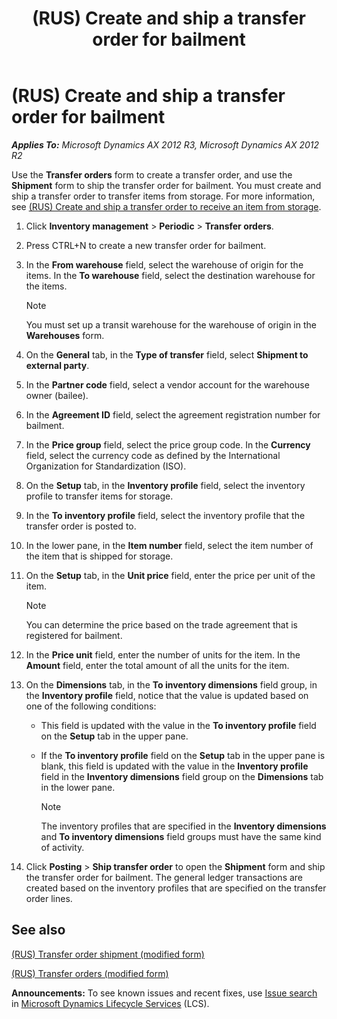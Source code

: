 ﻿---
title: (RUS) Create and ship a transfer order for bailment
TOCTitle: (RUS) Create and ship a transfer order for bailment
ms:assetid: dd3cb70c-29f3-493d-bee7-a813aba9d129
ms:mtpsurl: https://technet.microsoft.com/en-us/library/JJ923598(v=AX.60)
ms:contentKeyID: 52075440
ms.date: 04/18/2014
mtps_version: v=AX.60
---

# (RUS) Create and ship a transfer order for bailment 


_**Applies To:** Microsoft Dynamics AX 2012 R3, Microsoft Dynamics AX 2012 R2_

Use the **Transfer orders** form to create a transfer order, and use the **Shipment** form to ship the transfer order for bailment. You must create and ship a transfer order to transfer items from storage. For more information, see [(RUS) Create and ship a transfer order to receive an item from storage](rus-create-and-ship-a-transfer-order-to-receive-an-item-from-storage.md).

1.  Click **Inventory management** \> **Periodic** \> **Transfer orders**.

2.  Press CTRL+N to create a new transfer order for bailment.

3.  In the **From warehouse** field, select the warehouse of origin for the items. In the **To warehouse** field, select the destination warehouse for the items.
    

    > [!NOTE]
    > <P>You must set up a transit warehouse for the warehouse of origin in the <STRONG>Warehouses</STRONG> form.</P>



4.  On the **General** tab, in the **Type of transfer** field, select **Shipment to external party**.

5.  In the **Partner code** field, select a vendor account for the warehouse owner (bailee).

6.  In the **Agreement ID** field, select the agreement registration number for bailment.

7.  In the **Price group** field, select the price group code. In the **Currency** field, select the currency code as defined by the International Organization for Standardization (ISO).

8.  On the **Setup** tab, in the **Inventory profile** field, select the inventory profile to transfer items for storage.

9.  In the **To inventory profile** field, select the inventory profile that the transfer order is posted to.

10. In the lower pane, in the **Item number** field, select the item number of the item that is shipped for storage.

11. On the **Setup** tab, in the **Unit price** field, enter the price per unit of the item.
    

    > [!NOTE]
    > <P>You can determine the price based on the trade agreement that is registered for bailment.</P>



12. In the **Price unit** field, enter the number of units for the item. In the **Amount** field, enter the total amount of all the units for the item.

13. On the **Dimensions** tab, in the **To inventory dimensions** field group, in the **Inventory profile** field, notice that the value is updated based on one of the following conditions:
    
      - This field is updated with the value in the **To inventory profile** field on the **Setup** tab in the upper pane.
    
      - If the **To inventory profile** field on the **Setup** tab in the upper pane is blank, this field is updated with the value in the **Inventory profile** field in the **Inventory dimensions** field group on the **Dimensions** tab in the lower pane.
        

        > [!NOTE]
        > <P>The inventory profiles that are specified in the <STRONG>Inventory dimensions</STRONG> and <STRONG>To inventory dimensions</STRONG> field groups must have the same kind of activity.</P>



14. Click **Posting** \> **Ship transfer order** to open the **Shipment** form and ship the transfer order for bailment. The general ledger transactions are created based on the inventory profiles that are specified on the transfer order lines.

## See also

[(RUS) Transfer order shipment (modified form)](https://technet.microsoft.com/en-us/library/jj733191\(v=ax.60\))

[(RUS) Transfer orders (modified form)](https://technet.microsoft.com/en-us/library/jj733409\(v=ax.60\))

  
**Announcements:** To see known issues and recent fixes, use [Issue search](http://go.microsoft.com/fwlink/?linkid=389258) in [Microsoft Dynamics Lifecycle Services](http://go.microsoft.com/fwlink/?linkid=306505) (LCS).


